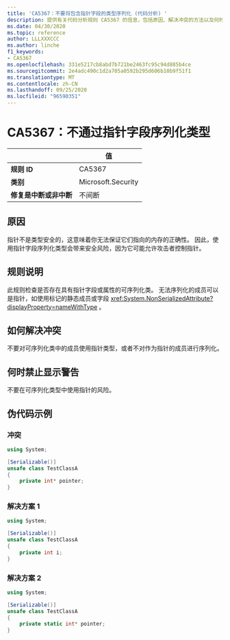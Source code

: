 ```yaml
---
title: 'CA5367：不要将包含指针字段的类型序列化 (代码分析) '
description: 提供有关代码分析规则 CA5367 的信息，包括原因、解决冲突的方法以及何时取消显示。
ms.date: 04/30/2020
ms.topic: reference
author: LLLXXXCCC
ms.author: linche
f1_keywords:
- CA5367
ms.openlocfilehash: 331e5217cb8abd7b721be2463fc95c94d885b4ce
ms.sourcegitcommit: 2e4adc490c1d2a705a0592b295d606b10b9f51f1
ms.translationtype: MT
ms.contentlocale: zh-CN
ms.lasthandoff: 09/25/2020
ms.locfileid: "96590351"
---
```

# <a name="ca5367-do-not-serialize-types-with-pointer-fields"></a>CA5367：不通过指针字段序列化类型

| | 值 |
|-|-|
| **规则 ID** |CA5367|
| **类别** |Microsoft.Security|
| **修复是中断或非中断** |不间断|

## <a name="cause"></a>原因

指针不是类型安全的，这意味着你无法保证它们指向的内存的正确性。 因此，使用指针字段序列化类型会带来安全风险，因为它可能允许攻击者控制指针。

## <a name="rule-description"></a>规则说明

此规则检查是否存在具有指针字段或属性的可序列化类。 无法序列化的成员可以是指针，如使用标记的静态成员或字段 <xref:System.NonSerializedAttribute?displayProperty=nameWithType> 。

## <a name="how-to-fix-violations"></a>如何解决冲突

不要对可序列化类中的成员使用指针类型，或者不对作为指针的成员进行序列化。

## <a name="when-to-suppress-warnings"></a>何时禁止显示警告

不要在可序列化类型中使用指针的风险。

## <a name="pseudo-code-examples"></a>伪代码示例

### <a name="violation"></a>冲突

```csharp
using System;

[Serializable()]
unsafe class TestClassA
{
    private int* pointer;
}
```

### <a name="solution-1"></a>解决方案 1

```csharp
using System;

[Serializable()]
unsafe class TestClassA
{
    private int i;
}
```

### <a name="solution-2"></a>解决方案 2

```csharp
using System;

[Serializable()]
unsafe class TestClassA
{
    private static int* pointer;
}
```

